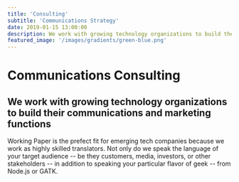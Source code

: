 ```yaml
---
title: 'Consulting'
subtitle: 'Communications Strategy'
date: 2019-01-15 13:00:00
description: We work with growing technology organizations to build their communications and marketing functions.
featured_image: '/images/gradients/green-blue.png'
---
```


# Communications Consulting
## We work with growing technology organizations to build their communications and marketing functions

Working Paper is the prefect fit for emerging tech companies because we work as highly skilled translators.  Not only do we speak the language of your target audience -- be they customers, media, investors, or other stakeholders -- in addition to speaking your particular flavor of geek -- from Node.js or GATK.